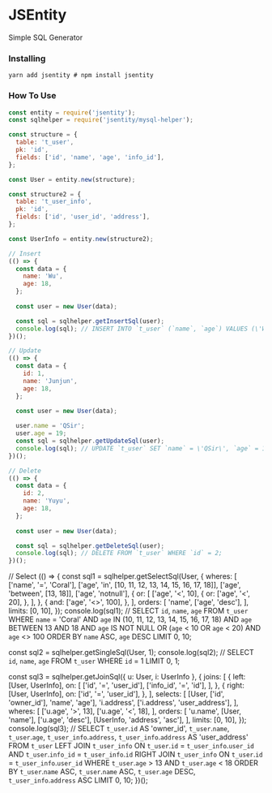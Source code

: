 JSEntity
========

Simple SQL Generator

### Installing

```shell
yarn add jsentity # npm install jsentity
```

### How To Use

```javascript
const entity = require('jsentity');
const sqlhelper = require('jsentity/mysql-helper');

const structure = {
  table: 't_user',
  pk: 'id',
  fields: ['id', 'name', 'age', 'info_id'],
};

const User = entity.new(structure);

const structure2 = {
  table: 't_user_info',
  pk: 'id',
  fields: ['id', 'user_id', 'address'],
};

const UserInfo = entity.new(structure2);

// Insert
(() => {
  const data = {
    name: 'Wu',
    age: 18,
  };
  
  const user = new User(data);

  const sql = sqlhelper.getInsertSql(user);
  console.log(sql); // INSERT INTO `t_user` (`name`, `age`) VALUES (\'Wu\', 18);SELECT @@IDENTITY;
})();

// Update
(() => {
  const data = {
    id: 1,
    name: 'Junjun',
    age: 18,
  };
  
  const user = new User(data);

  user.name = 'QSir';
  user.age = 19;
  const sql = sqlhelper.getUpdateSql(user);
  console.log(sql); // UPDATE `t_user` SET `name` = \'QSir\', `age` = 19 WHERE `id` = 1;
})();

// Delete
(() => {
  const data = {
    id: 2,
    name: 'Yuyu',
    age: 18,
  };
  
  const user = new User(data);

  const sql = sqlhelper.getDeleteSql(user);
  console.log(sql); // DELETE FROM `t_user` WHERE `id` = 2;
})();
```

// Select
(() => {
  const sql1 = sqlhelper.getSelectSql(User, {
    wheres: [
      ['name', '=', 'Coral'],
      ['age', 'in', [10, 11, 12, 13, 14, 15, 16, 17, 18]],
      ['age', 'between', [13, 18]],
      ['age', 'notnull'],
      {
        or: [
          ['age', '<', 10],
          {
            or: ['age', '<', 20],
          },
        ],
      },
      {
        and: ['age', '<>', 100],
      },
    ],
    orders: [
      'name',
      ['age', 'desc'],
    ],
    limits: [0, 10],
  });
  console.log(sql1); // SELECT `id`, `name`, `age` FROM `t_user` WHERE `name` = \'Coral\' AND `age` IN (10, 11, 12, 13, 14, 15, 16, 17, 18) AND `age` BETWEEN 13 AND 18 AND `age` IS NOT NULL OR (`age` < 10 OR `age` < 20) AND `age` <> 100 ORDER BY `name` ASC, `age` DESC LIMIT 0, 10;

  const sql2 = sqlhelper.getSingleSql(User, 1);
  console.log(sql2); // SELECT `id`, `name`, `age` FROM `t_user` WHERE `id` = 1 LIMIT 0, 1;

  const sql3 = sqlhelper.getJoinSql({ u: User, i: UserInfo }, {
    joins: [
      {
        left: [User, UserInfo],
        on: [
          ['id', '=', 'user_id'],
          ['info_id', '=', 'id'],
        ],
      },
      {
        right: [User, UserInfo],
        on: ['id', '=', 'user_id'],
      },
    ],
    selects: [
      [User, ['id', 'owner_id'], 'name', 'age'],
      'i.address',
      ['i.address', 'user_address'],
    ],
    wheres: [
      ['u.age', '>', 13],
      ['u.age', '<', 18],
    ],
    orders: [
      'u.name',
      [User, 'name'],
      ['u.age', 'desc'],
      [UserInfo, 'address', 'asc'],
    ],
    limits: [0, 10],
  });
  console.log(sql3); // SELECT `t_user`.`id` AS 'owner_id', `t_user`.`name`, `t_user`.`age`, `t_user_info`.`address`, `t_user_info`.`address` AS 'user_address' FROM `t_user` LEFT JOIN `t_user_info` ON `t_user`.`id` = `t_user_info`.`user_id` AND `t_user`.`info_id` = `t_user_info`.`id` RIGHT JOIN `t_user_info` ON `t_user`.`id` = `t_user_info`.`user_id` WHERE `t_user`.`age` > 13 AND `t_user`.`age` < 18 ORDER BY `t_user`.`name` ASC, `t_user`.`name` ASC, `t_user`.`age` DESC, `t_user_info`.`address` ASC LIMIT 0, 10;
})();
